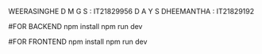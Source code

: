 WEERASINGHE D M G S : IT21829956
D A Y S DHEEMANTHA : IT21829192

#FOR BACKEND
npm install
npm run dev


#FOR FRONTEND
npm install
npm run dev
